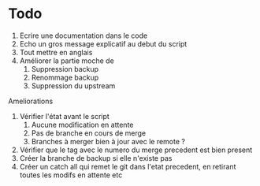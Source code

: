# Todo

1. Ecrire une documentation dans le code
2. Echo un gros message explicatif au debut du script
3. Tout mettre en anglais
4. Améliorer la partie moche de
   1. Suppression backup
   2. Renommage backup
   3. Suppression du upstream

Ameliorations

1. Vérifier l'état avant le script
   1. Aucune modification en attente
   2. Pas de branche en cours de merge
   3. Branches à merger bien à jour avec le remote ?
2. Vérifier que le tag avec le numero du merge precedent est bien present
3. Créer la branche de backup si elle n'existe pas
4. Créer un catch all qui remet le git dans l'etat precedent, en retirant toutes les modifs en attente etc
